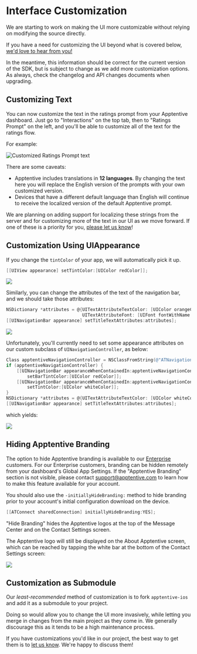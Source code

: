 # Interface Customization

We are starting to work on making the UI more customizable without relying on modifying the source directly.

If you have a need for customizing the UI beyond what is covered below, [we'd love to hear from you!](http://apptentive.com/contact/)

In the meantime, this information should be correct for the current version of the SDK, but is subject to change as we add more customization options. As always, check the changelog and API changes documents when upgrading.

## Customizing Text

You can now customize the text in the ratings prompt from your Apptentive dashboard. Just go to "Interactions" on the top tab, then to "Ratings Prompt" on the left, and you'll be able to customize all of the text for the ratings flow.

For example:

![Customized Ratings Prompt text](https://raw.github.com/apptentive/apptentive-documentation/master/using_apptentive/ios/images/customization-ratings.png)

There are some caveats:

* Apptentive includes translations in **12 languages**. By changing the text here you will replace the English version of the prompts with your own customized version.
* Devices that have a different default language than English will continue to receive the localized version of the default Apptentive prompt.

We are planning on adding support for localizing these strings from the server and for customizing more of the text in our UI as we move forward. If one of these is a priority for you, [please let us know](http://apptentive.com/contact/)!

## Customization Using UIAppearance

If you change the `tintColor` of your app, we will automatically pick it up.

```objective-c
[[UIView appearance] setTintColor:[UIColor redColor]];
```

<img src="https://raw.github.com/apptentive/apptentive-documentation/master/using_apptentive/ios/images/customization-tintColor.png" data-src2x="https://raw.github.com/apptentive/apptentive-documentation/master/using_apptentive/ios/images/customization-tintColor@2x.png">

Similarly, you can change the attributes of the text of the navigation bar, and we should take those attributes:

```objective-c
NSDictionary *attributes = @{UITextAttributeTextColor: [UIColor orangeColor],
                             UITextAttributeFont: [UIFont fontWithName:@"Copperplate" size:20]};
[[UINavigationBar appearance] setTitleTextAttributes:attributes];
```

<img src="https://raw.github.com/apptentive/apptentive-documentation/master/using_apptentive/ios/images/customization-navTextAttributes.png" data-src2x="https://raw.github.com/apptentive/apptentive-documentation/master/using_apptentive/ios/images/customization-navTextAttributes@2x.png">

Unfortunately, you'll currently need to set some appearance attributes on our custom subclass of `UINavigationController`, as below:

```objective-c
Class apptentiveNavigationController = NSClassFromString(@"ATNavigationController");
if (apptentiveNavigationController) {
    [[UINavigationBar appearanceWhenContainedIn:apptentiveNavigationController, nil]
        setBarTintColor:[UIColor redColor]];
    [[UINavigationBar appearanceWhenContainedIn:apptentiveNavigationController, nil]
        setTintColor:[UIColor whiteColor]];
}
NSDictionary *attributes = @{UITextAttributeTextColor: [UIColor whiteColor]};
[[UINavigationBar appearance] setTitleTextAttributes:attributes];
```

which yields:

<img src="https://raw.github.com/apptentive/apptentive-documentation/master/using_apptentive/ios/images/customization-navTintColors.png" data-src2x="https://raw.github.com/apptentive/apptentive-documentation/master/using_apptentive/ios/images/customization-navTintColors@2x.png">

## Hiding Apptentive Branding

The option to hide Apptentive branding is available to our [Enterprise](http://www.apptentive.com/plans/) customers. For our Enterprise customers, branding can be hidden remotely from your dashboard's Global App Settings. If the "Apptentive Branding" section is not visible, please contact support@apptentive.com to learn how to make this feature available for your account.

You should also use the `-initiallyHideBranding:` method to hide branding prior to your account's initial configuration download on the device.

```objective-c
[[ATConnect sharedConnection] initiallyHideBranding:YES];
```

"Hide Branding" hides the Apptentive logos at the top of the Message Center and on the Contact Settings screen.

The Apptentive logo will still be displayed on the About Apptentive screen, which can be reached by tapping the white bar at the bottom of the Contact Settings screen:

<img src="https://raw.github.com/apptentive/apptentive-documentation/master/using_apptentive/ios/images/customization-aboutApptentive.png" data-src2x="https://raw.github.com/apptentive/apptentive-documentation/master/using_apptentive/ios/images/customization-aboutApptentive@2x.png">

## Customization as Submodule

Our *least-recommended* method of customization is to fork `apptentive-ios` and add it as a submodule to your project.

Doing so would allow you to change the UI more invasively, while letting you merge in changes from the main project as they come in. We generally discourage this as it tends to be a high maintenance process.

If you have customizations you'd like in our project, the best way to get them is to [let us know](http://apptentive.com/contact/). We're happy to discuss them!

